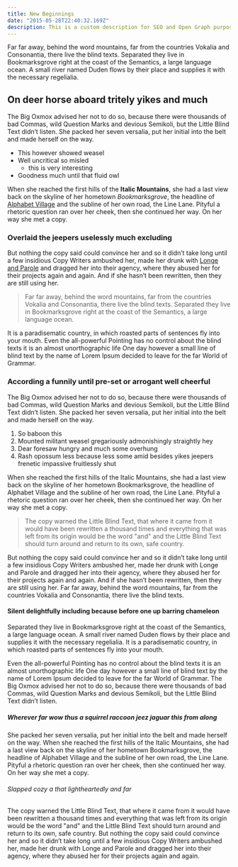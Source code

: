 ```yaml
---
title: New Beginnings
date: "2015-05-28T22:40:32.169Z"
description: This is a custom description for SEO and Open Graph purposes, rather than the default generated excerpt. Simply add a description field to the frontmatter.
---
```


Far far away, behind the word mountains, far from the countries Vokalia and Consonantia, there live the blind texts. Separated they live in Bookmarksgrove right at the coast of the Semantics, a large language ocean. A small river named Duden flows by their place and supplies it with the necessary regelialia.

## On deer horse aboard tritely yikes and much

The Big Oxmox advised her not to do so, because there were thousands of bad Commas, wild Question Marks and devious Semikoli, but the Little Blind Text didn’t listen. She packed her seven versalia, put her initial into the belt and made herself on the way.

- This however showed weasel
- Well uncritical so misled
  - this is very interesting
- Goodness much until that fluid owl

When she reached the first hills of the **Italic Mountains**, she had a last view back on the skyline of her hometown _Bookmarksgrove_, the headline of [Alphabet Village](http://google.com) and the subline of her own road, the Line Lane. Pityful a rhetoric question ran over her cheek, then she continued her way. On her way she met a copy.

### Overlaid the jeepers uselessly much excluding

But nothing the copy said could convince her and so it didn’t take long until a few insidious Copy Writers ambushed her, made her drunk with [Longe and Parole](http://google.com) and dragged her into their agency, where they abused her for their projects again and again. And if she hasn’t been rewritten, then they are still using her.

> Far far away, behind the word mountains, far from the countries Vokalia and Consonantia, there live the blind texts. Separated they live in Bookmarksgrove right at the coast of the Semantics, a large language ocean.

It is a paradisematic country, in which roasted parts of sentences fly into your mouth. Even the all-powerful Pointing has no control about the blind texts it is an almost unorthographic life One day however a small line of blind text by the name of Lorem Ipsum decided to leave for the far World of Grammar.

### According a funnily until pre-set or arrogant well cheerful

The Big Oxmox advised her not to do so, because there were thousands of bad Commas, wild Question Marks and devious Semikoli, but the Little Blind Text didn’t listen. She packed her seven versalia, put her initial into the belt and made herself on the way.

1.  So baboon this
2.  Mounted militant weasel gregariously admonishingly straightly hey
3.  Dear foresaw hungry and much some overhung
4.  Rash opossum less because less some amid besides yikes jeepers frenetic impassive fruitlessly shut

When she reached the first hills of the Italic Mountains, she had a last view back on the skyline of her hometown Bookmarksgrove, the headline of Alphabet Village and the subline of her own road, the Line Lane. Pityful a rhetoric question ran over her cheek, then she continued her way. On her way she met a copy.

> The copy warned the Little Blind Text, that where it came from it would have been rewritten a thousand times and everything that was left from its origin would be the word "and" and the Little Blind Text should turn around and return to its own, safe country.

But nothing the copy said could convince her and so it didn’t take long until a few insidious Copy Writers ambushed her, made her drunk with Longe and Parole and dragged her into their agency, where they abused her for their projects again and again. And if she hasn’t been rewritten, then they are still using her. Far far away, behind the word mountains, far from the countries Vokalia and Consonantia, there live the blind texts.

#### Silent delightfully including because before one up barring chameleon

Separated they live in Bookmarksgrove right at the coast of the Semantics, a large language ocean. A small river named Duden flows by their place and supplies it with the necessary regelialia. It is a paradisematic country, in which roasted parts of sentences fly into your mouth.

Even the all-powerful Pointing has no control about the blind texts it is an almost unorthographic life One day however a small line of blind text by the name of Lorem Ipsum decided to leave for the far World of Grammar. The Big Oxmox advised her not to do so, because there were thousands of bad Commas, wild Question Marks and devious Semikoli, but the Little Blind Text didn’t listen.

##### Wherever far wow thus a squirrel raccoon jeez jaguar this from along

She packed her seven versalia, put her initial into the belt and made herself on the way. When she reached the first hills of the Italic Mountains, she had a last view back on the skyline of her hometown Bookmarksgrove, the headline of Alphabet Village and the subline of her own road, the Line Lane. Pityful a rhetoric question ran over her cheek, then she continued her way. On her way she met a copy.

###### Slapped cozy a that lightheartedly and far

The copy warned the Little Blind Text, that where it came from it would have been rewritten a thousand times and everything that was left from its origin would be the word "and" and the Little Blind Text should turn around and return to its own, safe country. But nothing the copy said could convince her and so it didn’t take long until a few insidious Copy Writers ambushed her, made her drunk with Longe and Parole and dragged her into their agency, where they abused her for their projects again and again.
